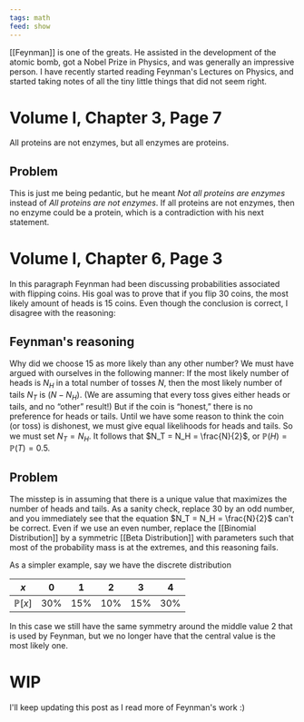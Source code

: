 ```yaml
---
tags: math
feed: show
---
```


[[Feynman]] is one of the greats. He assisted in the development of the atomic bomb, got a Nobel Prize in Physics, and was generally an impressive person. I have recently started reading Feynman's Lectures on Physics, and started taking notes of all the tiny little things that did not seem right.

# Volume I, Chapter 3, Page 7
All proteins are not enzymes, but all enzymes are proteins.

## Problem
This is just me being pedantic, but he meant *Not all proteins are enzymes* instead of *All proteins are not enzymes*. If all proteins are not enzymes, then no enzyme could be a protein, which is a contradiction with his next statement.

# Volume I, Chapter 6, Page 3
In this paragraph Feynman had been discussing probabilities associated with flipping coins. His goal was to prove that if you flip $30$ coins, the most likely amount of heads is $15$ coins. Even though the conclusion is correct, I disagree with the reasoning:

## Feynman's reasoning
Why did we choose $15$ as more likely than any other number? We must have argued with ourselves in the following manner: If the most likely number of heads is $N_H$ in a total number of tosses $N$, then the most likely number of tails $N_T$ is $( N − N_H )$. (We are assuming that every toss gives either heads or tails, and no “other” result!) But if the coin is “honest,” there is no preference for heads or tails. Until we have some reason to think the coin (or toss) is dishonest, we must give equal likelihoods for heads and tails. So we must set $N_T = N_H$. It follows that $N_T = N_H = \frac{N}{2}$, or $\mathbb{P}(H) = \mathbb{P}(T) = 0.5.$

## Problem
The misstep is in assuming that there is a unique value that maximizes the number of heads and tails. As a sanity check, replace $30$ by an odd number, and you immediately see that the equation $N_T = N_H = \frac{N}{2}$ can't be correct. Even if we use an even number, replace the [[Binomial Distribution]] by a symmetric [[Beta Distribution]] with parameters such that most of the probability mass is at the extremes, and this reasoning fails.

As a simpler example, say we have the discrete distribution

| $x$ | 0 | 1 | 2 | 3 | 4 |
| --- | --- | --- | --- | --- | --- |
| $\mathbb{P} [ x ]$ | $30$% |$15$% | $10$% | $15$% | $30$% |

In this case we still have the same symmetry around the middle value $2$ that is used by Feynman, but we no longer have that the central value is the most likely one.

# WIP
I'll keep updating this post as I read more of Feynman's work :)